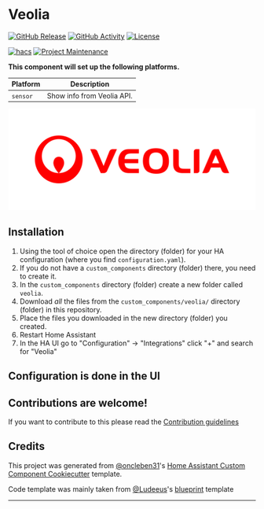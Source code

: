 # Veolia

[![GitHub Release][releases-shield]][releases]
[![GitHub Activity][commits-shield]][commits]
[![License][license-shield]](LICENSE)

[![hacs][hacsbadge]][hacs]
[![Project Maintenance][maintenance-shield]][user_profile]

**This component will set up the following platforms.**

Platform | Description
-- | --
`sensor` | Show info from Veolia API.

![logo][logoimg]

## Installation

1. Using the tool of choice open the directory (folder) for your HA configuration (where you find `configuration.yaml`).
2. If you do not have a `custom_components` directory (folder) there, you need to create it.
3. In the `custom_components` directory (folder) create a new folder called `veolia`.
4. Download _all_ the files from the `custom_components/veolia/` directory (folder) in this repository.
5. Place the files you downloaded in the new directory (folder) you created.
6. Restart Home Assistant
7. In the HA UI go to "Configuration" -> "Integrations" click "+" and search for "Veolia"

## Configuration is done in the UI

<!---->

## Contributions are welcome!

If you want to contribute to this please read the [Contribution guidelines](CONTRIBUTING.md)

## Credits

This project was generated from [@oncleben31](https://github.com/oncleben31)'s [Home Assistant Custom Component Cookiecutter](https://github.com/oncleben31/cookiecutter-homeassistant-custom-component) template.

Code template was mainly taken from [@Ludeeus](https://github.com/ludeeus)'s [blueprint][blueprint] template

***

[blueprint]: https://github.com/custom-components/blueprint
[commits-shield]: https://img.shields.io/github/commit-activity/y/tetienne/veolia-custom-component.svg?style=for-the-badge
[commits]: https://github.com/tetienne/veolia-custom-component/commits/main
[hacs]: https://hacs.xyz
[hacsbadge]: https://img.shields.io/badge/HACS-Custom-orange.svg?style=for-the-badge
[logoimg]: logo.png
[license-shield]: https://img.shields.io/github/license/tetienne/veolia-custom-component.svg?style=for-the-badge
[maintenance-shield]: https://img.shields.io/badge/maintainer-%40tetienne-blue.svg?style=for-the-badge
[releases-shield]: https://img.shields.io/github/release/tetienne/veolia-custom-component.svg?style=for-the-badge
[releases]: https://github.com/tetienne/veolia-custom-component/releases
[user_profile]: https://github.com/tetienne
